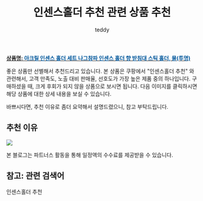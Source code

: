 ﻿---
layout: post
title:  "인센스홀더 추천 관련 상품 추천"
author: teddy
categories: [ 가구/인테리어 ]
tags: [인센스홀더 추천]
image: https://static.coupangcdn.com/image/vendor_inventory/9b5c/126ead75d5aad4ab123b69e689a3387c28392534873b0fc9e25598cfda7c.jpg 
description: "쿠팡에서 인센스홀더 추천 관련 상품으로 가장 고객 선호도가 높은 제품 중 하나입니다."
---

<a href="https://link.coupang.com/re/AFFSDP?lptag=AF3256674&pageKey=5889398898&itemId=10352109893&vendorItemId=77634291283&traceid=V0-153-0e66d3bc4f94a561"><b>상품명: <font color='#01579B'>아크릴 인센스 홀더 세트 나그참파 인센스 홀더 향 받침대 스틱 홀더, 물(투명)</font></b></a>

좋은 상품만 선별해서 추천드리고 있습니다.
본 상품은 쿠팡에서 "인센스홀더 추천" 와 관련해서, 고객 만족도, 노출 대비 판매율, 선호도가 가장 높은 제품 중의 하나입니다.
구매하셨을 때, 크게 후회가 되지 않을 상품으로 보시면 됩니다. 
다음 이미지를 클릭하시면 해당 상품에 대한 상세 내용을 보실 수 있습니다.

바쁘시다면, 추천 이유로 좀더 요약해서 설명드렸으니, 참고 부탁드립니다.

## 추천 이유 

<a href="https://link.coupang.com/re/AFFSDP?lptag=AF3256674&pageKey=5889398898&itemId=10352109893&vendorItemId=77634291283&traceid=V0-153-0e66d3bc4f94a561"><img src="https://thumbnail9.coupangcdn.com/thumbnails/remote/q89/image/vendor_inventory/99de/3049287c205ba8ac0e73e7be4b1e04eb4c5350bd4f8c402baebb0a864a55.jpg"></a> 

본 블로그는 파트너스 활동을 통해 일정액의 수수료를 제공받을 수 있습니다.

## 참고: 관련 검색어    
인센스홀더 추천